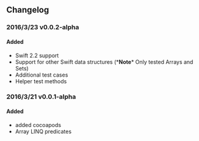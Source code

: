 ## Changelog

### 2016/3/23 v0.0.2-alpha
#### Added
- Swift 2.2 support
- Support for other Swift data structures (\***Note**\* Only tested Arrays and Sets)
- Additional test cases
- Helper test methods

### 2016/3/21 v0.0.1-alpha
#### Added
- added cocoapods
- Array LINQ predicates
